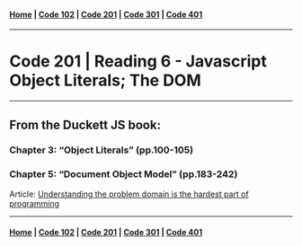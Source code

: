 #### [Home](../README.md) | [Code 102](../102main.md) | [Code 201](../201main.md) | [Code 301](../301main.md) | [Code 401](../401main.md)
***
# Code 201 | Reading 6 - Javascript Object Literals; The DOM
***
## From the Duckett JS book:
### Chapter 3: “Object Literals” (pp.100-105)



### Chapter 5: “Document Object Model” (pp.183-242)

Article: 
[Understanding the problem domain is the hardest part of programming](https://simpleprogrammer.com/understanding-the-problem-domain-is-the-hardest-part-of-programming)

***
#### [Home](../README.md) | [Code 102](../102main.md) | [Code 201](../201main.md) | [Code 301](../301main.md) | [Code 401](../401main.md)